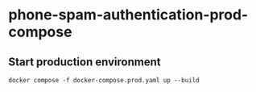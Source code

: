 # phone-spam-authentication-prod-compose

## Start production environment

```docker compose -f docker-compose.prod.yaml up --build```

